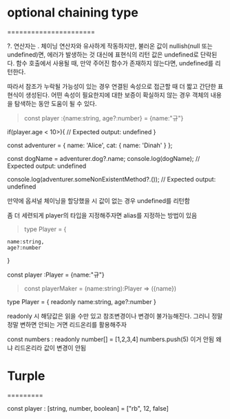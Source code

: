 # optional chaining type

======================

?. 연산자는 . 체이닝 연산자와 유사하게 작동하지만, 불러온 값이 nullish(null 또는 undefined)면, 에러가 발생하는 것 대신에 표현식의 리턴 값은 undefined로 단락된다. 함수 호출에서 사용될 때, 만약 주어진 함수가 존재하지 않는다면, undefined를 리턴한다.

따라서 참조가 누락될 가능성이 있는 경우 연결된 속성으로 접근할 때 더 짧고 간단한 표현식이 생성된다. 어떤 속성이 필요한지에 대한 보증이 확실하지 않는 경우 객체의 내용을 탐색하는 동안 도움이 될 수 있다.

> const player :{name:string, age?:number} = {name:"규"}

if(player.age < 10>){
// Expected output: undefined
}

const adventurer = {
name: 'Alice',
cat: {
name: 'Dinah'
}
};

const dogName = adventurer.dog?.name;
console.log(dogName);
// Expected output: undefined

console.log(adventurer.someNonExistentMethod?.());
// Expected output: undefined

만약에 옵셔널 체이닝을 할당했을 시 값이 없는 경우 undefined를 리턴함

좀 더 세련되게 player의 타입을 지정해주자면 alias를 지정하는 방법이 있음

> type Player = {

    name:string,
    age?:number

}

const player :Player = {name:"규"}

> const playerMaker = (name:string):Player => ({name})

type Player = {
readonly name:string,
age?:number
}

readonly 시 해당값은 읽을 수만 있고 참조변경이나 변경이 불가능해진다. 그러니 정말정말 변하면 안되는 거면 리드온리를 활용해주자

const numbers : readonly number[] = [1,2,3,4]
numbers.push(5) 이거 안됨
왜냐 리드온리라 값이 변경이 안됨

# Turple

=========

const player : [string, number, boolean] = ["rb", 12, false]
